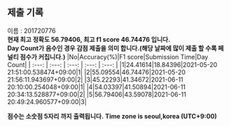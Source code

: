 


  
## 제출 기록  
이름 : 201720776  
**현재 최고 정확도 56.79406, 최고 f1 score 46.74476 입니다.**  
**Day Count가 음수인 경우 감점 제출을 의미 합니다.(해당 날짜에 많이 제출 할 수록 페널티 점수가 커집니다.)**
|No|Accuracy(%)|F1 score|Submission Time|Day Count|
| :---: | :---: | :---: | :---: | :---: |
|1|24.41614|18.84396|2021-05-20 21:51:00.538474+09:00|1|
|2|55.09554|46.74476|2021-05-20 21:56:11.943697+09:00|2|
|3|45.22293|41.34672|2021-06-11 20:10:00.254048+09:00|1|
|4|54.03397|41.50894|2021-06-11 20:34:13.528877+09:00|2|
|5|56.79406|43.59078|2021-06-11 20:49:24.960577+09:00|3|


**점수는 소숫점 5자리 까지 출력됩니다.**
**Time zone is seoul,korea (UTC+9:00)**
